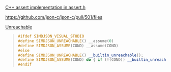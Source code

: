[C++ assert implementation in assert.h](https://stackoverflow.com/questions/9701229/c-assert-implementation-in-assert-h)

https://github.com/json-c/json-c/pull/501/files

[Unreachable](https://github.com/simdjson/simdjson/blob/06643fc9f5f1019c49dc4564cf56a8c47010ad15/singleheader/simdjson.h#L253-L259)

> ```cpp
> #ifdef SIMDJSON_VISUAL_STUDIO
> #define SIMDJSON_UNREACHABLE() __assume(0)
> #define SIMDJSON_ASSUME(COND) __assume(COND)
> #else
> #define SIMDJSON_UNREACHABLE() __builtin_unreachable();
> #define SIMDJSON_ASSUME(COND) do { if (!(COND)) __builtin_unreachable(); } while (0)
> #endif
> ```

